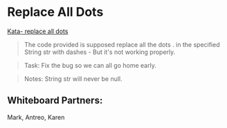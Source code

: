 # Replace All Dots


[Kata- replace all dots](https://www.codewars.com/kata/fixme-replace-all-dots)


>The code provided is supposed replace all the dots . in the specified String str with dashes - But it's not working properly.

>Task:
Fix the bug so we can all go home early.

>Notes: String str will never be null.

## Whiteboard Partners: 
Mark, Antreo, Karen 
